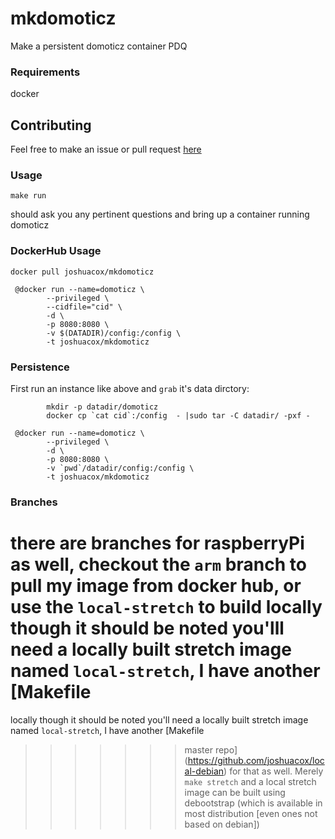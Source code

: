# mkdomoticz
Make a persistent domoticz container PDQ

### Requirements

docker

## Contributing

Feel free to make an issue or pull request [here](https://github.com/joshuacox/mkdomoticz)

### Usage

`make run`

should ask you any pertinent questions and bring up a container running domoticz

### DockerHub Usage

```
docker pull joshuacox/mkdomoticz
````

```
 @docker run --name=domoticz \
        --privileged \
        --cidfile="cid" \
        -d \
        -p 8080:8080 \
        -v $(DATADIR)/config:/config \
        -t joshuacox/mkdomoticz
```

### Persistence

First run an instance like above and `grab` it's data dirctory:

```
        mkdir -p datadir/domoticz
        docker cp `cat cid`:/config  - |sudo tar -C datadir/ -pxf -
```

```
 @docker run --name=domoticz \
        --privileged \
        -d \
        -p 8080:8080 \
        -v `pwd`/datadir/config:/config \
        -t joshuacox/mkdomoticz
```

### Branches

there are branches for raspberryPi as well, checkout the `arm` branch to pull my image from docker hub, or use the `local-stretch` to build 
locally though it should be noted you'lll need a locally built stretch image named `local-stretch`, I have another [Makefile 
=======
locally though it should be noted you'll need a locally built stretch image named `local-stretch`, I have another [Makefile 
>>>>>>> master
repo](https://github.com/joshuacox/local-debian) for that as  well.  Merely `make stretch` and a local stretch image can be built using 
debootstrap (which is available in most distribution [even ones not based on debian])
